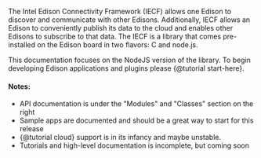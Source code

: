 The Intel Edison Connectivity Framework (IECF) allows one Edison to discover and communicate with other Edisons.
Additionally, IECF allows an Edison to conveniently publish its data to the cloud and enables other Edisons to
subscribe to that data. The IECF is a library that comes pre-installed on the Edison board in
two flavors: C and node.js.

This documentation focuses on the NodeJS version of the library. To begin developing Edison applications and plugins
 please {@tutorial start-here}.

 #### Notes:

* API documentation is under the "Modules" and "Classes" section on the right
* Sample apps are documented and should be a great way to start for this release
* {@tutorial cloud} support is in its infancy and maybe unstable.
* Tutorials and high-level documentation is incomplete, but coming soon
